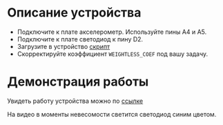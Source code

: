 # Описание устройства

- Подключите к плате акселерометр. Используйте пины A4 и A5.
- Подключите к плате светодиод к пину D2.
- Загрузите в устройство [скрипт](weightless.ino)
- Скорректируйте коэффициент `WEIGHTLESS_COEF` под вашу задачу.

# Демонстрация работы

Увидеть работу устройства можно по [ссылке](https://drive.google.com/file/d/191yPugWJgjJMLDjQhfBtDGqphjsmPfPG/view?usp=sharing)

На видео в моменты невесомости светится светодиод синим цветом.